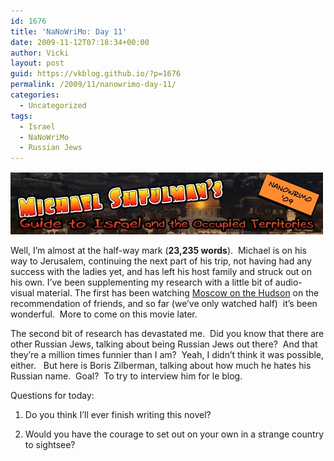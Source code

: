 ```yaml
---
id: 1676
title: 'NaNoWriMo: Day 11'
date: 2009-11-12T07:18:34+00:00
author: Vicki
layout: post
guid: https://vkblog.github.io/?p=1676
permalink: /2009/11/nanowrimo-day-11/
categories:
  - Uncategorized
tags:
  - Israel
  - NaNoWriMo
  - Russian Jews
---
```

[<img class="aligncenter size-full wp-image-1600" title="Page_1" src="https://raw.githubusercontent.com/vkblog/vkblog.github.io/master/public/img/2009/11/Page_1.jpg" alt="Page_1" width="500" height="100" />](https://raw.githubusercontent.com/vkblog/vkblog.github.io/master/public/img/2009/11/Page_1.jpg)

Well, I&#8217;m almost at the half-way mark (**23,235 words**).  Michael is on his way to Jerusalem, continuing the next part of his trip, not having had any success with the ladies yet, and has left his host family and struck out on his own. I&#8217;ve been supplementing my research with a little bit of audio-visual material. The first has been watching [Moscow on the Hudson](http://www.imdb.com/title/tt0087747/) on the recommendation of friends, and so far (we&#8217;ve only watched half)  it&#8217;s been wonderful.  More to come on this movie later.

The second bit of research has devastated me.  Did you know that there are other Russian Jews, talking about being Russian Jews out there?  And that they&#8217;re a million times funnier than I am?  Yeah, I didn&#8217;t think it was possible, either.   But here is Boris Zilberman, talking about how much he hates his Russian name.  Goal?  To try to interview him for le blog.



Questions for today:

1. Do you think I&#8217;ll ever finish writing this novel?
  
2. Would you have the courage to set out on your own in a strange country to sightsee?
